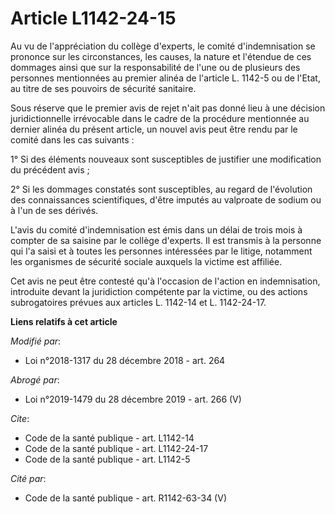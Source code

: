 # Article L1142-24-15

Au vu de l'appréciation du collège d'experts, le comité d'indemnisation se prononce sur les circonstances, les causes, la
nature et l'étendue de ces dommages ainsi que sur la responsabilité de l'une ou de plusieurs des personnes mentionnées au
premier alinéa de l'article L. 1142-5 ou de l'Etat, au titre de ses pouvoirs de sécurité sanitaire.

Sous réserve que le premier avis de rejet n'ait pas donné lieu à une décision juridictionnelle irrévocable dans le cadre de
la procédure mentionnée au dernier alinéa du présent article, un nouvel avis peut être rendu par le comité dans les cas
suivants :

1° Si des éléments nouveaux sont susceptibles de justifier une modification du précédent avis ;

2° Si les dommages constatés sont susceptibles, au regard de l'évolution des connaissances scientifiques, d'être imputés au
valproate de sodium ou à l'un de ses dérivés.

L'avis du comité d'indemnisation est émis dans un délai de trois mois à compter de sa saisine par le collège d'experts. Il
est transmis à la personne qui l'a saisi et à toutes les personnes intéressées par le litige, notamment les organismes de
sécurité sociale auxquels la victime est affiliée.

Cet avis ne peut être contesté qu'à l'occasion de l'action en indemnisation, introduite devant la juridiction compétente par
la victime, ou des actions subrogatoires prévues aux articles L. 1142-14 et L. 1142-24-17.

**Liens relatifs à cet article**

_Modifié par_:

  - Loi n°2018-1317 du 28 décembre 2018 - art. 264

_Abrogé par_:

  - Loi n°2019-1479 du 28 décembre 2019 - art. 266 (V)

_Cite_:

  - Code de la santé publique - art. L1142-14
  - Code de la santé publique - art. L1142-24-17
  - Code de la santé publique - art. L1142-5

_Cité par_:

  - Code de la santé publique - art. R1142-63-34 (V)
